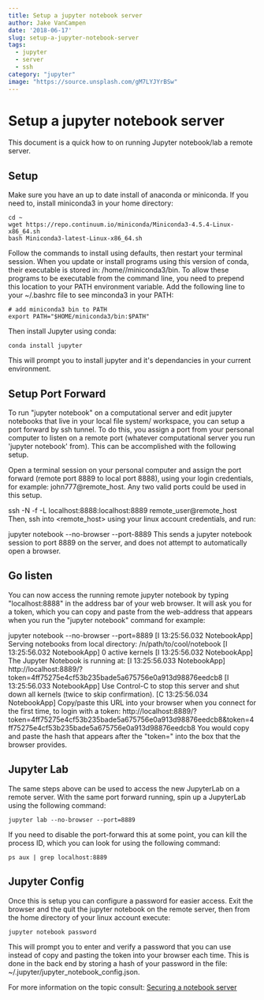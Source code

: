 ```yaml
---
title: Setup a jupyter notebook server
author: Jake VanCampen
date: '2018-06-17'
slug: setup-a-jupyter-notebook-server
tags:
  - jupyter
  - server
  - ssh
category: "jupyter"
image: "https://source.unsplash.com/gM7LYJYrBSw"
---
```


# Setup a jupyter notebook server

This document is a quick how to on running Jupyter notebook/lab a remote server. 


## Setup

Make sure you have an up to date install of anaconda or miniconda. If you need to, install miniconda3 in your home directory:

```
cd ~
wget https://repo.continuum.io/miniconda/Miniconda3-4.5.4-Linux-x86_64.sh
bash Miniconda3-latest-Linux-x86_64.sh
```

Follow the commands to install using defaults, then restart your terminal session. When you update or install programs using this version of conda, their executable is stored in: /home/<user>/miniconda3/bin. To allow these programs to be executable from the command line, you need to prepend this location to your PATH environment variable. Add the following line to your ~/.bashrc file to see minconda3 in your PATH:

```
# add miniconda3 bin to PATH
export PATH="$HOME/miniconda3/bin:$PATH"
```
Then install Jupyter using conda: 

```
conda install jupyter
```

This will prompt you to install jupyter and it's dependancies in your current environment. 

## Setup Port Forward

To run "jupyter notebook" on a computational server and edit jupyter notebooks that live in your local file system/ workspace, you can setup a port forward by ssh tunnel. To do this, you assign a port from your personal computer to listen on a remote port (whatever computational server you run 'jupyter notebook' from).  This can be accomplished with the following setup. 

Open a terminal session on your personal computer and assign the port forward (remote port 8889 to local port 8888), using your login credentials, for example: john777@remote_host. Any two valid ports could be used in this setup. 

ssh -N -f -L localhost:8888:localhost:8889 remote_user@remote_host
Then, ssh into <remote_host> using your linux account credentials, and run:

jupyter notebook --no-browser --port-8889
This sends a jupyter notebook session to port 8889 on the server, and does not attempt to automatically open a browser. 

## Go listen

You can now access the running remote jupyter notebook by typing "localhost:8888" in the address bar of your web browser. It will ask you for a token, which you can copy and paste from the web-address that appears when you run the "jupyter notebook" command for example:

jupyter notebook --no-browser --port=8889
[I 13:25:56.032 NotebookApp] Serving notebooks from local directory: /n/path/to/cool/notebook
[I 13:25:56.032 NotebookApp] 0 active kernels
[I 13:25:56.032 NotebookApp] The Jupyter Notebook is running at:
[I 13:25:56.033 NotebookApp] http://localhost:8889/?token=4ff75275e4cf53b235bade5a675756e0a913d98876eedcb8
[I 13:25:56.033 NotebookApp] Use Control-C to stop this server and shut down all kernels (twice to skip confirmation).
[C 13:25:56.034 NotebookApp]
    Copy/paste this URL into your browser when you connect for the first time,
    to login with a token:
        http://localhost:8889/?token=4ff75275e4cf53b235bade5a675756e0a913d98876eedcb8&token=4ff75275e4cf53b235bade5a675756e0a913d98876eedcb8
You would copy and paste the hash that appears after the "token=" into the box that the browser provides.

## Jupyter Lab 
The same steps above can be used to access the new JupyterLab on a remote server. With the same port forward running, spin up a JupyterLab using the following command: 

`jupyter lab --no-browser --port=8889`

If you need to disable the port-forward this at some point, you can kill the process ID, which you can look for using the following command: 

`ps aux | grep localhost:8889`

## Jupyter Config

Once this is setup you can configure a password for easier access. Exit the browser and the quit the jupyter notebook on the remote server, then from the home directory of your linux account execute: 

```
jupyter notebook password
```

This will prompt you to enter and verify a password that you can use instead of copy and pasting the token into your browser each time. This is done in the back end by storing a hash of your password in the file: ~/.jupyter/jupyter_notebook_config.json. 

For more information on the topic consult: [Securing a notebook server](http://jupyter-notebook.readthedocs.io/en/stable/public_server.html)

